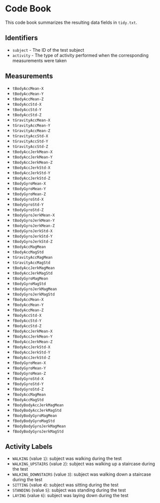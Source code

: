 # Code Book

This code book summarizes the resulting data fields in `tidy.txt`.

## Identifiers

* `subject` - The ID of the test subject
* `activity` - The type of activity performed when the corresponding measurements were taken

## Measurements

* `tBodyAccMean-X`
* `tBodyAccMean-Y`
* `tBodyAccMean-Z`
* `tBodyAccStd-X`
* `tBodyAccStd-Y`
* `tBodyAccStd-Z`
* `tGravityAccMean-X`
* `tGravityAccMean-Y`
* `tGravityAccMean-Z`
* `tGravityAccStd-X`
* `tGravityAccStd-Y`
* `tGravityAccStd-Z`
* `tBodyAccJerkMean-X`
* `tBodyAccJerkMean-Y`
* `tBodyAccJerkMean-Z`
* `tBodyAccJerkStd-X`
* `tBodyAccJerkStd-Y`
* `tBodyAccJerkStd-Z`
* `tBodyGyroMean-X`
* `tBodyGyroMean-Y`
* `tBodyGyroMean-Z`
* `tBodyGyroStd-X`
* `tBodyGyroStd-Y`
* `tBodyGyroStd-Z`
* `tBodyGyroJerkMean-X`
* `tBodyGyroJerkMean-Y`
* `tBodyGyroJerkMean-Z`
* `tBodyGyroJerkStd-X`
* `tBodyGyroJerkStd-Y`
* `tBodyGyroJerkStd-Z`
* `tBodyAccMagMean`
* `tBodyAccMagStd`
* `tGravityAccMagMean`
* `tGravityAccMagStd`
* `tBodyAccJerkMagMean`
* `tBodyAccJerkMagStd`
* `tBodyGyroMagMean`
* `tBodyGyroMagStd`
* `tBodyGyroJerkMagMean`
* `tBodyGyroJerkMagStd`
* `fBodyAccMean-X`
* `fBodyAccMean-Y`
* `fBodyAccMean-Z`
* `fBodyAccStd-X`
* `fBodyAccStd-Y`
* `fBodyAccStd-Z`
* `fBodyAccJerkMean-X`
* `fBodyAccJerkMean-Y`
* `fBodyAccJerkMean-Z`
* `fBodyAccJerkStd-X`
* `fBodyAccJerkStd-Y`
* `fBodyAccJerkStd-Z`
* `fBodyGyroMean-X`
* `fBodyGyroMean-Y`
* `fBodyGyroMean-Z`
* `fBodyGyroStd-X`
* `fBodyGyroStd-Y`
* `fBodyGyroStd-Z`
* `fBodyAccMagMean`
* `fBodyAccMagStd`
* `fBodyBodyAccJerkMagMean`
* `fBodyBodyAccJerkMagStd`
* `fBodyBodyGyroMagMean`
* `fBodyBodyGyroMagStd`
* `fBodyBodyGyroJerkMagMean`
* `fBodyBodyGyroJerkMagStd`

## Activity Labels

* `WALKING` (value `1`): subject was walking during the test
* `WALKING_UPSTAIRS` (value `2`): subject was walking up a staircase during the test
* `WALKING_DOWNSTAIRS` (value `3`): subject was walking down a staircase during the test
* `SITTING` (value `4`): subject was sitting during the test
* `STANDING` (value `5`): subject was standing during the test
* `LAYING` (value `6`): subject was laying down during the test
